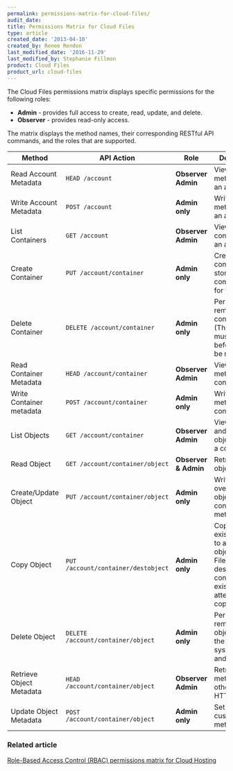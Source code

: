 ```yaml
---
permalink: permissions-matrix-for-cloud-files/
audit_date:
title: Permissions Matrix for Cloud Files
type: article
created_date: '2013-04-10'
created_by: Renee Rendon
last_modified_date: '2016-11-29'
last_modified_by: Stephanie Fillmon
product: Cloud Files
product_url: cloud-files
---
```


The Cloud Files permissions matrix displays specific permissions for the following roles:

- **Admin** - provides full access to create, read, update, and delete.
- **Observer** - provides read-only access.

The matrix displays the method names, their corresponding RESTful API commands, and the roles that are supported.

Method | API Action | Role | Description
--- | --- | --- | ---
Read Account Metadata | ```HEAD /account``` | **Observer Admin** | View quick metadata on an account.
Write Account Metadata | `POST /account` | **Admin only** | Write metadata on an account.
List Containers | `GET /account` | **Observer Admin** | View a list of containers in an account.
Create Container | `PUT /account/container` | **Admin only** | Create containers, or storage compartments, for your data.
Delete Container | `DELETE /account/container` | **Admin only** | Permanently remove a container. (The container must be empty before it can be removed.)
Read Container Metadata | `HEAD /account/container` | **Observer Admin** | View quick metadata on a container.
Write Container metadata | `POST /account/container` | **Admin only** | Write metadata on a container.
List Objects | `GET /account/container` | **Observer Admin** | View names and details of objects within a container.
Read Object | `GET /account/container/object` | **Observer & Admin** | Retrieve the object's data.
Create/Update Object | `PUT /account/container/object` | **Admin only** | Write or overwrite an object's content and metadata.
Copy Object | `PUT /account/container/destobject` | **Admin only** | Copy an existing object to another object in Cloud Files. (The destination container must exist before attempting the copy.)
Delete Object | `DELETE /account/container/object` | **Admin only** | Permanently remove an object from the storage system (data and metadata).
Retrieve Object Metadata | `HEAD /account/container/object` | **Observer Admin** | Retrieve object metadata and other standard HTTP headers.
Update Object Metadata | `POST /account/container/object` |  **Admin only** | Set your own custom object metadata.

### Related article

[Role-Based Access Control (RBAC) permissions matrix for Cloud Hosting](/how-to/permissions-matrix-for-role-based-access-control-rbac)
